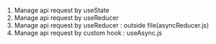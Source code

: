 1. Manage api request by useState
2. Manage api request by useReducer
3. Manage api request by useReducer : outside file(asyncReducer.js)
4. Manage api request by custom hook : useAsync.js